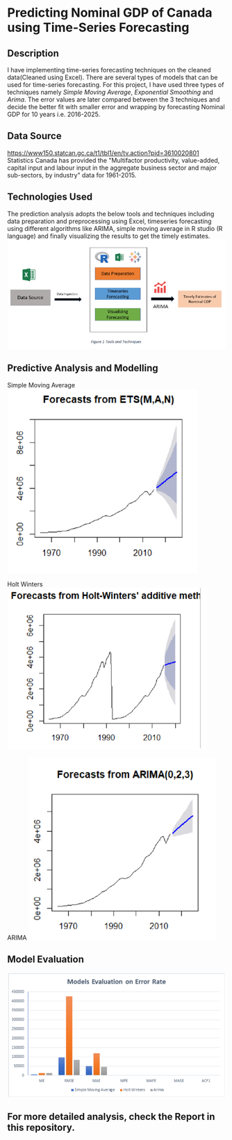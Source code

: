 # Predicting Nominal GDP of Canada using Time-Series Forecasting

## Description

I have implementing time-series forecasting techniques on the cleaned data(Cleaned using Excel). There are several types of models that can be used for time-series forecasting. For this project, I have used three types of techniques namely *Simple Moving Average*, *Exponential Smoothing* and *Arima*. The error values are later compared between the 3 techniques and decide the better fit with smaller error and wrapping by forecasting Nominal GDP for 10 years i.e. 2016-2025.

## Data Source

https://www150.statcan.gc.ca/t1/tbl1/en/tv.action?pid=3610020801
Statistics Canada has provided the "Multifactor productivity, value-added, capital input and labour input in the aggregate business sector and major sub-sectors, by industry" data for 1961-2015.

## Technologies Used

The prediction analysis adopts the below tools and techniques including data preparation and preprocessing using Excel, timeseries forecasting using different algorithms like ARIMA, simple moving average in R studio (R language) and finally visualizing the results to get the timely estimates.
![Tech Used](/pics/Tools.PNG)

## Predictive Analysis and Modelling
Simple Moving Average
![Simple Moving Average](/pics/simple_moving_average.PNG)

Holt Winters
![Holt Winters](/pics/holt_winters.PNG)

ARIMA
![Arima](/pics/arima.PNG)

## Model Evaluation
![Model Compariosn](/pics/model_evaluation.PNG)

## For more detailed analysis, check the Report in this repository.
